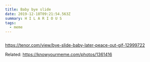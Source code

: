 ```yaml
---
title: Baby bye slide
date: 2019-12-18T09:21:54.563Z
summary: H I L A R I O U S
tags:
  - meme
---
```

![]()

<https://tenor.com/view/bye-slide-baby-later-peace-out-gif-12999722>

Related: <https://knowyourmeme.com/photos/1361416>
